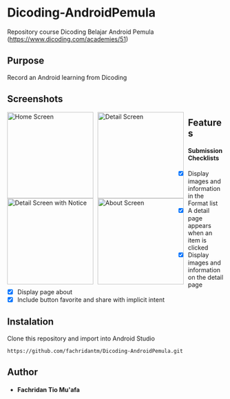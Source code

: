 # Dicoding-AndroidPemula
Repository course Dicoding Belajar Android Pemula (https://www.dicoding.com/academies/51)

## Purpose
Record an Android learning from Dicoding

## Screenshots
<img src="https://raw.githubusercontent.com/fachridantm/Dicoding-AndroidPemula/blob/main/screenshots/screenshot-1616116691821.jpg"
     alt="Home Screen"
     style="float: left; margin-right: 10px;"
     width="200" /> <img src="https://raw.githubusercontent.com/fachridantm/Dicoding-AndroidPemula/blob/main/screenshots/screenshot-1616116732207.jpg"
     alt="Detail Screen"
     style="float: left; margin-right: 10px;"
     width="200" /> <img src="https://raw.githubusercontent.com/fachridantm/Dicoding-AndroidPemula/blob/main/screenshots/screenshot-1616116753676.jpg"
     alt="Detail Screen with Notice"
     style="float: left; margin-right: 10px;"
     width="200" /> <img src="https://raw.githubusercontent.com/fachridantm/Dicoding-AndroidPemula/blob/main/screenshots/screenshot-1616116770009.jpg"
     alt="About Screen"
     style="float: left; margin-right: 10px;"
     width="200" />

 ## Features
#### Submission Checklists
- [x] Display images and information in the Format list
- [x] A detail page appears when an item is clicked
- [x] Display images and information on the detail page
- [x] Display page about
- [x] Include button favorite and share with implicit intent

## Instalation
Clone this repository and import into Android Studio
``````````````````````````````````````````````````````````
https://github.com/fachridantm/Dicoding-AndroidPemula.git
``````````````````````````````````````````````````````````
## Author
* #### Fachridan Tio Mu'afa
